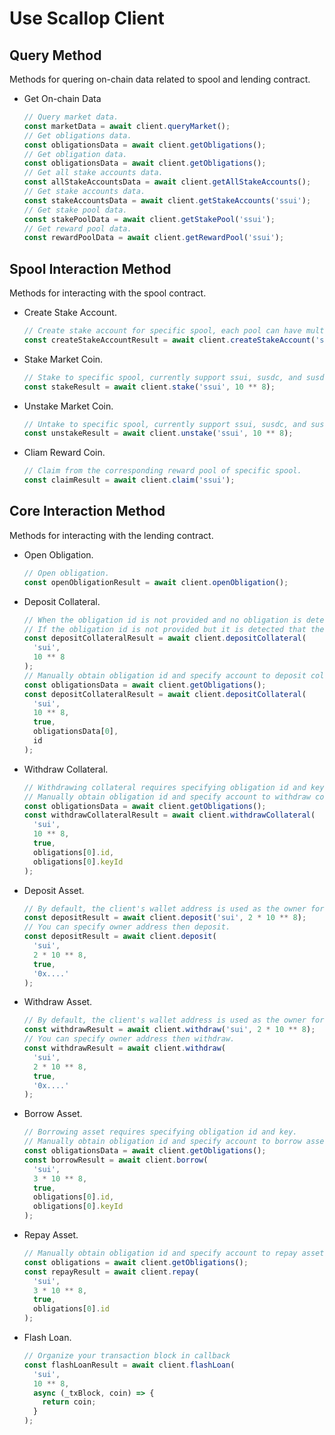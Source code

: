 # Use Scallop Client

## Query Method

Methods for quering on-chain data related to spool and lending contract.

- Get On-chain Data

  ```typescript
  // Query market data.
  const marketData = await client.queryMarket();
  // Get obligations data.
  const obligationsData = await client.getObligations();
  // Get obligation data.
  const obligationsData = await client.getObligations();
  // Get all stake accounts data.
  const allStakeAccountsData = await client.getAllStakeAccounts();
  // Get stake accounts data.
  const stakeAccountsData = await client.getStakeAccounts('ssui');
  // Get stake pool data.
  const stakePoolData = await client.getStakePool('ssui');
  // Get reward pool data.
  const rewardPoolData = await client.getRewardPool('ssui');
  ```

## Spool Interaction Method

Methods for interacting with the spool contract.

- Create Stake Account.

  ```typescript
  // Create stake account for specific spool, each pool can have multiple accounts.
  const createStakeAccountResult = await client.createStakeAccount('ssui');
  ```

- Stake Market Coin.

  ```typescript
  // Stake to specific spool, currently support ssui, susdc, and susdt
  const stakeResult = await client.stake('ssui', 10 ** 8);
  ```

- Unstake Market Coin.

  ```typescript
  // Untake to specific spool, currently support ssui, susdc, and susdt
  const unstakeResult = await client.unstake('ssui', 10 ** 8);
  ```

- Cliam Reward Coin.

  ```typescript
  // Claim from the corresponding reward pool of specific spool.
  const claimResult = await client.claim('ssui');
  ```

## Core Interaction Method

Methods for interacting with the lending contract.

- Open Obligation.

  ```typescript
  // Open obligation.
  const openObligationResult = await client.openObligation();
  ```

- Deposit Collateral.

  ```typescript
  // When the obligation id is not provided and no obligation is detected for the wallet address, an obligation account will be automatically created for the user.
  // If the obligation id is not provided but it is detected that the wallet address has obligation, coins will be deposited to the first account by default.
  const depositCollateralResult = await client.depositCollateral(
    'sui',
    10 ** 8
  );
  // Manually obtain obligation id and specify account to deposit collateral.
  const obligationsData = await client.getObligations();
  const depositCollateralResult = await client.depositCollateral(
    'sui',
    10 ** 8,
    true,
    obligationsData[0],
    id
  );
  ```

- Withdraw Collateral.

  ```typescript
  // Withdrawing collateral requires specifying obligation id and key.
  // Manually obtain obligation id and specify account to withdraw collateral.
  const obligationsData = await client.getObligations();
  const withdrawCollateralResult = await client.withdrawCollateral(
    'sui',
    10 ** 8,
    true,
    obligations[0].id,
    obligations[0].keyId
  );
  ```

- Deposit Asset.

  ```typescript
  // By default, the client's wallet address is used as the owner for deposit.
  const depositResult = await client.deposit('sui', 2 * 10 ** 8);
  // You can specify owner address then deposit.
  const depositResult = await client.deposit(
    'sui',
    2 * 10 ** 8,
    true,
    '0x....'
  );
  ```

- Withdraw Asset.

  ```typescript
  // By default, the client's wallet address is used as the owner for withdraw.
  const withdrawResult = await client.withdraw('sui', 2 * 10 ** 8);
  // You can specify owner address then withdraw.
  const withdrawResult = await client.withdraw(
    'sui',
    2 * 10 ** 8,
    true,
    '0x....'
  );
  ```

- Borrow Asset.

  ```typescript
  // Borrowing asset requires specifying obligation id and key.
  // Manually obtain obligation id and specify account to borrow asset.
  const obligationsData = await client.getObligations();
  const borrowResult = await client.borrow(
    'sui',
    3 * 10 ** 8,
    true,
    obligations[0].id,
    obligations[0].keyId
  );
  ```

- Repay Asset.

  ```typescript
  // Manually obtain obligation id and specify account to repay asset.
  const obligations = await client.getObligations();
  const repayResult = await client.repay(
    'sui',
    3 * 10 ** 8,
    true,
    obligations[0].id
  );
  ```

- Flash Loan.
  ```typescript
  // Organize your transaction block in callback
  const flashLoanResult = await client.flashLoan(
    'sui',
    10 ** 8,
    async (_txBlock, coin) => {
      return coin;
    }
  );
  ```
